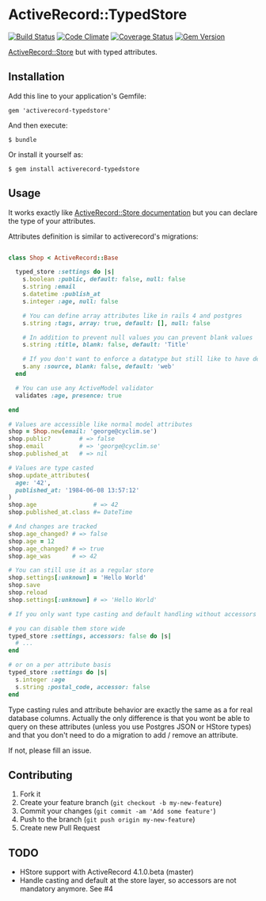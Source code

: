 # ActiveRecord::TypedStore

[![Build Status](https://secure.travis-ci.org/byroot/activerecord-typedstore.png)](http://travis-ci.org/byroot/activerecord-typedstore)
[![Code Climate](https://codeclimate.com/github/byroot/activerecord-typedstore.png)](https://codeclimate.com/github/byroot/activerecord-typedstore)
[![Coverage Status](https://coveralls.io/repos/byroot/activerecord-typedstore/badge.png)](https://coveralls.io/r/byroot/activerecord-typedstore)
[![Gem Version](https://badge.fury.io/rb/activerecord-typedstore.png)](http://badge.fury.io/rb/activerecord-typedstore)

[ActiveRecord::Store](http://api.rubyonrails.org/classes/ActiveRecord/Store.html) but with typed attributes.


## Installation

Add this line to your application's Gemfile:

    gem 'activerecord-typedstore'

And then execute:

    $ bundle

Or install it yourself as:

    $ gem install activerecord-typedstore

## Usage

It works exactly like [ActiveRecord::Store documentation](http://api.rubyonrails.org/classes/ActiveRecord/Store.html) but you can declare the type of your attributes.

Attributes definition is similar to activerecord's migrations:

```ruby

class Shop < ActiveRecord::Base

  typed_store :settings do |s|
    s.boolean :public, default: false, null: false
    s.string :email
    s.datetime :publish_at
    s.integer :age, null: false

    # You can define array attributes like in rails 4 and postgres
    s.string :tags, array: true, default: [], null: false

    # In addition to prevent null values you can prevent blank values
    s.string :title, blank: false, default: 'Title'

    # If you don't want to enforce a datatype but still like to have default handling
    s.any :source, blank: false, default: 'web'
  end

  # You can use any ActiveModel validator
  validates :age, presence: true

end

# Values are accessible like normal model attributes
shop = Shop.new(email: 'george@cyclim.se')
shop.public?        # => false
shop.email          # => 'george@cyclim.se'
shop.published_at   # => nil

# Values are type casted
shop.update_attributes(
  age: '42',
  published_at: '1984-06-08 13:57:12'
)
shop.age                # => 42
shop.published_at.class #= DateTime

# And changes are tracked
shop.age_changed? # => false
shop.age = 12
shop.age_changed? # => true
shop.age_was      # => 42

# You can still use it as a regular store
shop.settings[:unknown] = 'Hello World'
shop.save
shop.reload
shop.settings[:unknown] # => 'Hello World'

# If you only want type casting and default handling without accessors

# you can disable them store wide
typed_store :settings, accessors: false do |s|
  # ...
end

# or on a per attribute basis
typed_store :settings do |s|
  s.integer :age
  s.string :postal_code, accessor: false
end

```

Type casting rules and attribute behavior are exactly the same as a for real database columns.
Actually the only difference is that you wont be able to query on these attributes (unless you use Postgres JSON or HStore types) and that you don't need to do a migration to add / remove an attribute.

If not, please fill an issue.

## Contributing

1. Fork it
2. Create your feature branch (`git checkout -b my-new-feature`)
3. Commit your changes (`git commit -am 'Add some feature'`)
4. Push to the branch (`git push origin my-new-feature`)
5. Create new Pull Request

## TODO

- HStore support with ActiveRecord 4.1.0.beta (master)
- Handle casting and default at the store layer, so accessors are not mandatory anymore. See #4
